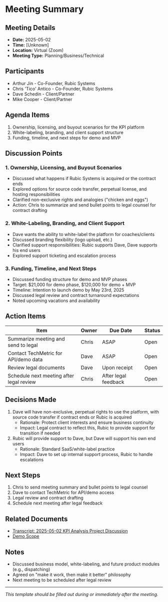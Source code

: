 # Meeting Summary

## Meeting Details

- **Date:** 2025-05-02
- **Time:** [Unknown]
- **Location:** Virtual (Zoom)
- **Meeting Type:** Planning/Business/Technical

## Participants

- Arthur Jin - Co-Founder, Rubic Systems
- Chris 'Tico' Antico - Co-Founder, Rubic Systems
- Dave Schedin - Client/Partner
- Mike Cooper - Client/Partner

## Agenda Items

1. Ownership, licensing, and buyout scenarios for the KPI platform
2. White-labeling, branding, and client support structure
3. Funding, timeline, and next steps for demo and MVP

## Discussion Points

### 1. Ownership, Licensing, and Buyout Scenarios

- Discussed what happens if Rubic Systems is acquired or the contract ends
- Explored options for source code transfer, perpetual license, and hosting responsibilities
- Clarified non-exclusive rights and analogies ("chicken and eggs")
- Action: Chris to summarize and send bullet points to legal counsel for contract drafting

### 2. White-Labeling, Branding, and Client Support

- Dave wants the ability to white-label the platform for coaches/clients
- Discussed branding flexibility (logo upload, etc.)
- Clarified support responsibilities: Rubic supports Dave, Dave supports his end users
- Explored support ticketing and escalation process

### 3. Funding, Timeline, and Next Steps

- Discussed funding structure for demo and MVP phases
- Target: $21,000 for demo phase, $120,000 for demo + MVP
- Timeline: Intention to launch demo by May 23rd, 2025
- Discussed legal review and contract turnaround expectations
- Noted upcoming vacations and availability

## Action Items

| Item                                     | Owner | Due Date             | Status |
| ---------------------------------------- | ----- | -------------------- | ------ |
| Summarize meeting and send to legal      | Chris | ASAP                 | Open   |
| Contact TechMetric for API/demo data     | Dave  | ASAP                 | Open   |
| Review legal documents                   | Dave  | Upon receipt         | Open   |
| Schedule next meeting after legal review | Chris | After legal feedback | Open   |

## Decisions Made

1. Dave will have non-exclusive, perpetual rights to use the platform, with source code transfer if contract ends or Rubic is acquired
   - Rationale: Protect client interests and ensure business continuity
   - Impact: Legal contract to reflect this, Rubic to provide support for transition if needed
2. Rubic will provide support to Dave, but Dave will support his own end users
   - Rationale: Standard SaaS/white-label practice
   - Impact: Dave to set up internal support process, Rubic to handle escalations

## Next Steps

1. Chris to send meeting summary and bullet points to legal counsel
2. Dave to contact TechMetric for API/demo access
3. Legal review and contract drafting
4. Schedule next meeting after legal feedback

## Related Documents

- [Transcript: 2025-05-02 KPI Analysis Project Discussion](../transcripts/2025-05-02-kpi-analysis-project-discussion.json)
- [Demo Scope](../../planning/demoScope.md)

## Notes

- Discussed business model, white-labeling, and future product modules (e.g., dispatching)
- Agreed on "make it work, then make it better" philosophy
- Next meeting to be scheduled after legal review

---

_This template should be filled out during or immediately after the meeting._
